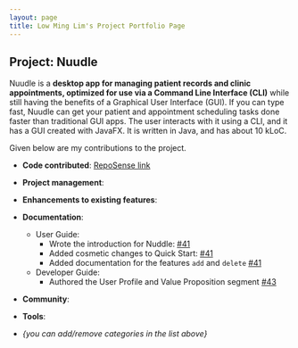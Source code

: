 ```yaml
---
layout: page
title: Low Ming Lim's Project Portfolio Page
---
```


## Project: Nuudle

Nuudle is a **desktop app for managing patient records and clinic appointments, optimized for use via a Command Line Interface (CLI)** while still having the benefits of a Graphical User Interface (GUI). If you can type fast, Nuudle can get your patient and appointment scheduling tasks done faster than traditional GUI apps.
The user interacts with it using a CLI, and it has a GUI created with JavaFX. It is written in Java, and has about 10 kLoC.

Given below are my contributions to the project.

* **Code contributed**: [RepoSense link]()

* **Project management**:

* **Enhancements to existing features**:

* **Documentation**:
  * User Guide:
    * Wrote the introduction for Nuddle: [\#41]()
    * Added cosmetic changes to Quick Start: [\#41]()
    * Added documentation for the features `add` and `delete` [\#41]()
  * Developer Guide:
    * Authored the User Profile and Value Proposition segment [\#43]()

* **Community**:


* **Tools**:


* _{you can add/remove categories in the list above}_
